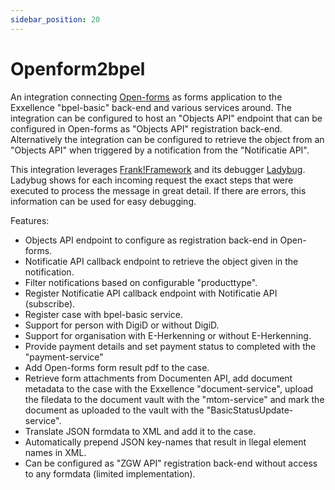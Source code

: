 ```yaml
---
sidebar_position: 20
---
```


# Openform2bpel

An integration connecting [Open-forms](https://github.com/open-formulieren/open-forms) as forms application to the Exxellence "bpel-basic" back-end and various services around. The integration can be configured to host an "Objects API" endpoint that can be configured in Open-forms as "Objects API" registration back-end. Alternatively the integration can be configured to retrieve the object from an "Objects API" when triggered by a notification from the "Notificatie API".

This integration leverages [Frank!Framework](https://github.com/frankframework/frankframework) and its debugger [Ladybug](https://github.com/wearefrank/ladybug). Ladybug shows for each incoming request the exact steps that were executed to process the message in great detail. If there are errors, this information can be used for easy debugging.

Features:
- Objects API endpoint to configure as registration back-end in Open-forms.
- Notificatie API callback endpoint to retrieve the object given in the notification.
- Filter notifications based on configurable "producttype".
- Register Notificatie API callback endpoint with Notificatie API (subscribe).
- Register case with bpel-basic service.
- Support for person with DigiD or without DigiD.
- Support for organisation with E-Herkenning or without E-Herkenning.
- Provide payment details and set payment status to completed with the "payment-service"
- Add Open-forms form result pdf to the case.
- Retrieve form attachments from Documenten API, add document metadata to the case with the Exxellence "document-service", upload the filedata to the document vault with the "mtom-service" and mark the document as uploaded to the vault with the "BasicStatusUpdate-service".
- Translate JSON formdata to XML and add it to the case.
- Automatically prepend JSON key-names that result in llegal element names in XML.
- Can be configured as "ZGW API" registration back-end without access to any formdata (limited implementation).